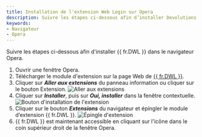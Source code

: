 ```yaml
---
title: Installation de l'extension Web Login sur Opera
description: Suivre les étapes ci-dessous afin d’installer Devolutions Web Login dans le navigateur Opera. 
keywords:
- Navigateur
- Opera
---
```

Suivre les étapes ci-dessous afin d'installer {{ fr.DWL }} dans le navigateur Opera. 
1. Ouvrir une fenêtre Opera. 
1. Télécharger le module d'extension sur la page Web de [{{ fr.DWL }}](https://devolutions.net/fr/web-login). 
1. Cliquer sur ***Aller aux extensions*** du panneau information ou cliquer sur le bouton Extension. 
![Aller aux extensions](/img/fr/kb/KB4031.png) 
1. Cliquer sur ***Installer***, puis sur ***Oui, installer*** dans la fenêtre contextuelle. 
![Bouton d'installation de l'extension](/img/fr/kb/KB4032.png) 
1. Cliquer sur le bouton ***Extensions*** du navigateur et épingler le module d’extension {{ fr.DWL }}. 
![Épingle d'extension](/img/fr/kb/KB4033.png) 
1. {{ fr.DWL }} est maintenant accessible en cliquant sur l'icône dans le coin supérieur droit de la fenêtre Opera. 

